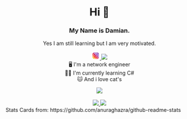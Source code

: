 <h1 align="center"> Hi 👋 </h1>
<h3 align="center"> My Name is Damian. </h3>
<p align="center"> Yes I am still learning but I am very motivated.</p>

<!--Social Media Buttons-->
<div align="center">
	<a href="https://www.instagram.com/damian2_5/">
	  <img alt="Instagram" width="22px" src="https://github.com/Scherlda/Scherlda/blob/main/src/picture/instagram.png" />
	</a>
	<a href="https://github.com/scherlda">
		<img src="https://img.shields.io/github/followers/Scherlda?label=Follow&style=social" />
	</a>
</div>

<!--About me-->
<div align="center">
<a> 🖥️ I'm a network engineer</a></br>
<a> 🧑‍💻 I'm currently learning C#</a></br>
<a> 🐱 And i love cat's </a>
</div>

<!--statistics-->
<p align="center">
	<img src="https://github-readme-stats.vercel.app/api?username=Scherlda&show_icons=true&theme=radical" />
</p>

<div align="center">
	<a href="https://github.com/Scherlda/sw_developer_2021_damian">
	  <img src="https://github-readme-stats.vercel.app/api/pin/?username=scherlda&repo=sw_developer_2021_damian&theme=tokyonight" />
	</a>
	<img src="https://github-readme-stats.vercel.app/api/top-langs/?username=scherlda&theme=tokyonight" />
</div>
<a align="center">Stats Cards from: https://github.com/anuraghazra/github-readme-stats</p></a>
